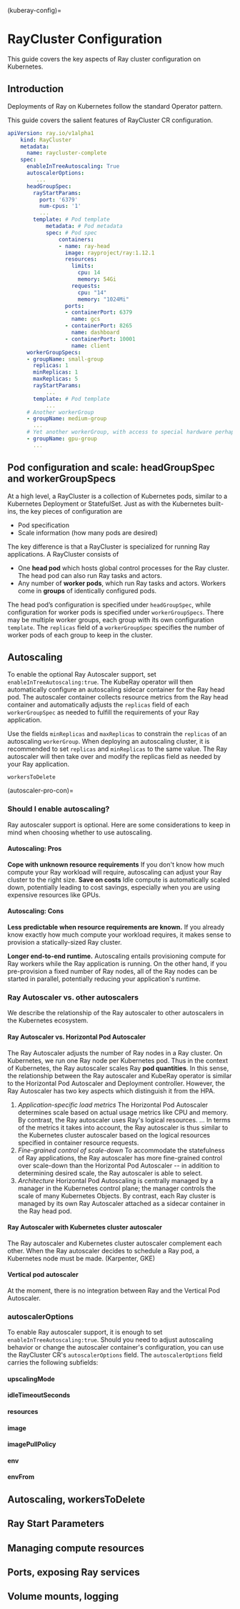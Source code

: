 (kuberay-config)=

# RayCluster Configuration

This guide covers the key aspects of Ray cluster configuration on Kubernetes.

## Introduction

Deployments of Ray on Kubernetes follow the standard Operator pattern.

This guide covers the salient features of RayCluster CR configuration.

```yaml
apiVersion: ray.io/v1alpha1
    kind: RayCluster
    metadata:
      name: raycluster-complete
    spec:
      enableInTreeAutoscaling: True
      autoscalerOptions:
         ...
      headGroupSpec:
        rayStartParams:
          port: '6379'
          num-cpus: '1'
          ...
        template: # Pod template
            metadata: # Pod metadata
            spec: # Pod spec
                containers:
                - name: ray-head
                  image: rayproject/ray:1.12.1
                  resources:
                    limits:
                      cpu: 14
                      memory: 54Gi
                    requests:
                      cpu: "14"
                      memory: "1024Mi"
                  ports:
                  - containerPort: 6379
                    name: gcs
                  - containerPort: 8265
                    name: dashboard
                  - containerPort: 10001
                    name: client
      workerGroupSpecs:
      - groupName: small-group
        replicas: 1
        minReplicas: 1
        maxReplicas: 5
        rayStartParams:
            ...
        template: # Pod template
            ...
      # Another workerGroup
      - groupName: medium-group
        ...
      # Yet another workerGroup, with access to special hardware perhaps.
      - groupName: gpu-group
        ...
```

## Pod configuration and scale: headGroupSpec and workerGroupSpecs

At a high level, a RayCluster is a collection of Kubernetes pods, similar to a Kubernetes Deployment or StatefulSet.
Just as with the Kubernetes built-ins, the key pieces of configuration are
* Pod specification
* Scale information (how many pods are desired)

The key difference is that a RayCluster is specialized for running Ray applications.
A RayCluster consists of

* One **head pod** which hosts global control processes for the Ray cluster. The head pod can also run Ray tasks and actors.
* Any number of **worker pods**, which run Ray tasks and actors. Workers come in **groups** of identically configured pods.

The head pod’s configuration is
specified under `headGroupSpec`, while configuration for worker pods is
specified under `workerGroupSpecs`. There may be multiple worker groups,
each group with its own configuration `template`. The `replicas` field
of a `workerGroupSpec` specifies the number of worker pods of each group to
keep in the cluster.

## Autoscaling
To enable the optional Ray Autoscaler support, set `enableInTreeAutoscaling:true`.
The KubeRay operator will then automatically configure an autoscaling sidecar container
for the Ray head pod. The autoscaler container collects resource metrics from the Ray head container
and automatically adjusts the `replicas` field of each `workerGroupSpec` as needed to fulfill
the requirements of your Ray application.

Use the fields `minReplicas` and `maxReplicas` to constrain the `replicas` of an autoscaling
`workerGroup`. When deploying an autoscaling cluster, it is recommended to set `replicas` and `minReplicas` to the same value.
The Ray autoscaler will then take over and modify the replicas field as needed by
your Ray application.


`workersToDelete`

(autoscaler-pro-con)=
### Should I enable autoscaling?
Ray autoscaler support is optional.
Here are some considerations to keep in mind when choosing whether to use autoscaling.

#### Autoscaling: Pros
**Cope with unknown resource requirements** If you don't know how much compute your Ray
workload will require, autoscaling can adjust your Ray cluster to the right size.
**Save on costs** Idle compute is automatically scaled down, potentially leading to cost savings,
especially when you are using expensive resources like GPUs.

#### Autoscaling: Cons
**Less predictable when resource requirements are known.** If you already know exactly
how much compute your workload requires, it makes sense to provision a statically-sized Ray cluster.

**Longer end-to-end runtime.** Autoscaling entails provisioning compute for Ray workers
while the Ray application is running. On the other hand, if you pre-provision a fixed
number of Ray nodes,
all of the Ray nodes can be started in parallel, potentially reducing your application's
runtime.

### Ray Autoscaler vs. other autoscalers
We describe the relationship of the Ray autoscaler to other autoscalers in the Kubernetes
ecosystem.

#### Ray Autoscaler vs. Horizontal Pod Autoscaler
The Ray Autoscaler adjusts the number of Ray nodes in a Ray cluster.
On Kubernetes, we run one Ray node per Kubernetes pod. Thus in the context of Kubernetes,
the Ray autoscaler scales Ray **pod quantities**. In this sense, the relationship between
the Ray autoscaler and KubeRay operator is similar to the Horizontal Pod Autoscaler and Deployment controller.
However, the Ray Autoscaler has two key aspects which distinguish it from the HPA.
1. *Application-specific load metrics*
The Horizontal Pod Autoscaler determines scale based on actual usage metrics like CPU
and memory. By contrast, the Ray autoscaler uses Ray's logical resources.
...
In terms of the metrics it takes into account, the Ray autoscaler is thus similar
to the Kubernetes cluster autoscaler based on the logical resources specified
in container resource requests.
2. *Fine-grained control of scale-down*
To accommodate the statefulness of Ray applications, the Ray autoscaler has more
fine-grained control over scale-down than the Horizontal Pod Autoscaler -- in addition to
determining desired scale, the Ray autoscaler is able to select.
3. *Architecture*
Horizontal Pod Autoscaling is centrally managed by a manager in the Kubernetes control plane;
the manager controls the scale of many Kubernetes Objects.
By contrast, each Ray cluster is managed by its own Ray Autoscaler
attached as a sidecar container in the Ray head pod.

#### Ray Autoscaler with Kubernetes cluster autoscaler
The Ray autoscaler and Kubernetes cluster autoscaler complement each other.
When the Ray autoscaler decides to schedule a Ray pod, a Kubernetes node must be made.
(Karpenter, GKE)

#### Vertical pod autoscaler
At the moment, there is no integration between Ray and the Vertical Pod Autoscaler.

### autoscalerOptions
To enable Ray autoscaler support, it is enough to set `enableInTreeAutoscaling:true`.
Should you need to adjust autoscaling behavior or change the autoscaler container's configuration,
you can use the RayCluster CR's `autoscalerOptions` field. The `autoscalerOptions` field
carries the following subfields:

#### upscalingMode

#### idleTimeoutSeconds

#### resources

#### image

#### imagePullPolicy

#### env

#### envFrom


## Autoscaling, workersToDelete

## Ray Start Parameters

## Managing compute resources

## Ports, exposing Ray services

## Volume mounts, logging
